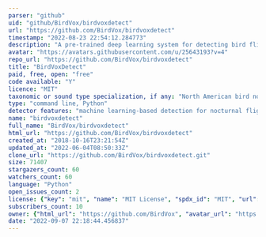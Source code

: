 ```yaml
---
parser: "github"
uid: "github/BirdVox/birdvoxdetect"
url: "https://github.com/BirdVox/birdvoxdetect"
timestamp: "2022-08-23 22:54:12.284773"
description: "A pre-trained deep learning system for detecting bird flight calls in continuous recordings"
avatar: "https://avatars.githubusercontent.com/u/25643193?v=4"
repo_url: "https://github.com/BirdVox/birdvoxdetect"
title: "BirdVoxDetect"
paid, free, open: "free"
code available: "Y"
licence: "MIT"
taxonomic or sound type specialization, if any: "North American bird nocturnal flight calls"
type: "command line, Python"
detector features: "machine learning-based detection for nocturnal flight calls"
name: "birdvoxdetect"
full_name: "BirdVox/birdvoxdetect"
html_url: "https://github.com/BirdVox/birdvoxdetect"
created_at: "2018-10-16T23:21:54Z"
updated_at: "2022-06-04T08:50:33Z"
clone_url: "https://github.com/BirdVox/birdvoxdetect.git"
size: 71407
stargazers_count: 60
watchers_count: 60
language: "Python"
open_issues_count: 2
license: {"key": "mit", "name": "MIT License", "spdx_id": "MIT", "url": "https://api.github.com/licenses/mit", "node_id": "MDc6TGljZW5zZTEz"}
subscribers_count: 10
owner: {"html_url": "https://github.com/BirdVox", "avatar_url": "https://avatars.githubusercontent.com/u/25643193?v=4", "login": "BirdVox", "type": "Organization"}
date: "2022-09-07 22:18:44.456837"
---
```

